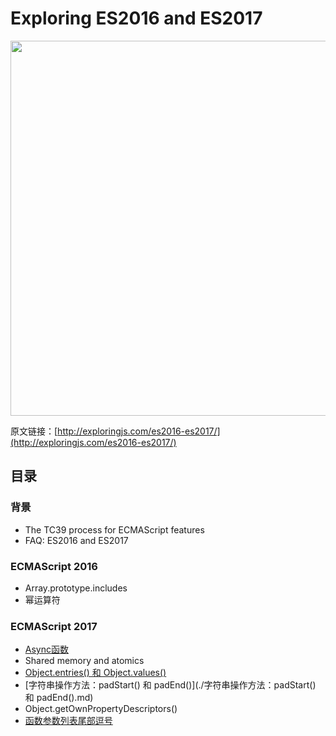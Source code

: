 # Exploring ES2016 and ES2017

<img src="http://exploringjs.com/es2016-es2017/images/cover.jpg" height="600" />

原文链接：[http://exploringjs.com/es2016-es2017/](http://exploringjs.com/es2016-es2017/)

## 目录

### 背景

* The TC39 process for ECMAScript features
* FAQ: ES2016 and ES2017

### ECMAScript 2016

* Array.prototype.includes
* 幂运算符

### ECMAScript 2017

* [Async函数](./Async函数.md)
* Shared memory and atomics
* [Object.entries() 和 Object.values()](./Object.entries()和Object.values().md)
* [字符串操作方法：padStart() 和 padEnd()](./字符串操作方法：padStart() 和 padEnd().md)
* Object.getOwnPropertyDescriptors()
* [函数参数列表尾部逗号](./函数参数的尾部逗号.md)
